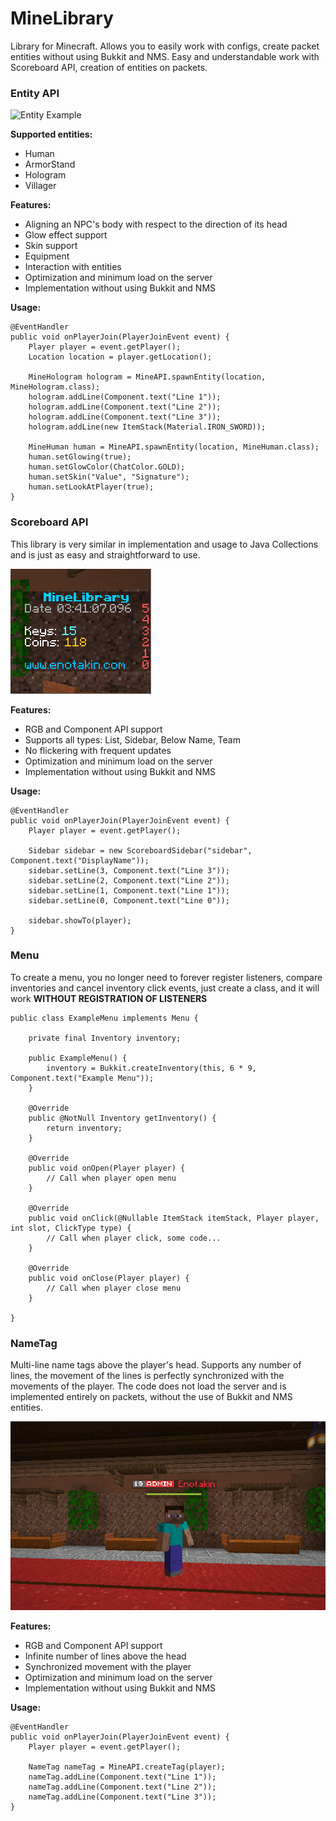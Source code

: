 # MineLibrary
Library for Minecraft. Allows you to easily work with configs, create packet entities without using Bukkit and NMS.
Easy and understandable work with Scoreboard API, creation of entities on packets.

### Entity API
![Entity Example](images/entities.gif)

<b>Supported entities:</b>
* Human
* ArmorStand
* Hologram
* Villager

<b>Features:</b>
* Aligning an NPC's body with respect to the direction of its head
* Glow effect support
* Skin support
* Equipment
* Interaction with entities
* Optimization and minimum load on the server
* Implementation without using Bukkit and NMS

<b>Usage:</b>
```
@EventHandler
public void onPlayerJoin(PlayerJoinEvent event) {
    Player player = event.getPlayer();
    Location location = player.getLocation();

    MineHologram hologram = MineAPI.spawnEntity(location, MineHologram.class);
    hologram.addLine(Component.text("Line 1"));
    hologram.addLine(Component.text("Line 2"));
    hologram.addLine(Component.text("Line 3"));
    hologram.addLine(new ItemStack(Material.IRON_SWORD));

    MineHuman human = MineAPI.spawnEntity(location, MineHuman.class);
    human.setGlowing(true);
    human.setGlowColor(ChatColor.GOLD);
    human.setSkin("Value", "Signature");
    human.setLookAtPlayer(true);
}
```

### Scoreboard API
This library is very similar in implementation and usage to Java Collections and is just as easy and straightforward to use.

![Scoreboard Example](images/scoreboard.gif)

<b>Features:</b>
* RGB and Component API support
* Supports all types: List, Sidebar, Below Name, Team
* No flickering with frequent updates
* Optimization and minimum load on the server
* Implementation without using Bukkit and NMS

<b>Usage:</b>
```
@EventHandler
public void onPlayerJoin(PlayerJoinEvent event) {
    Player player = event.getPlayer();

    Sidebar sidebar = new ScoreboardSidebar("sidebar", Component.text("DisplayName"));
    sidebar.setLine(3, Component.text("Line 3"));
    sidebar.setLine(2, Component.text("Line 2"));
    sidebar.setLine(1, Component.text("Line 1"));
    sidebar.setLine(0, Component.text("Line 0"));

    sidebar.showTo(player);
}
```
### Menu
To create a menu, you no longer need to forever register listeners, compare inventories and cancel inventory click events, just create a class, and it will work <b>WITHOUT REGISTRATION OF LISTENERS</b>

```
public class ExampleMenu implements Menu {

    private final Inventory inventory;

    public ExampleMenu() {
        inventory = Bukkit.createInventory(this, 6 * 9, Component.text("Example Menu"));
    }

    @Override
    public @NotNull Inventory getInventory() {
        return inventory;
    }

    @Override
    public void onOpen(Player player) {
        // Call when player open menu
    }

    @Override
    public void onClick(@Nullable ItemStack itemStack, Player player, int slot, ClickType type) {
        // Call when player click, some code...
    }

    @Override
    public void onClose(Player player) {
        // Call when player close menu
    }

}
```
### NameTag
Multi-line name tags above the player's head. Supports any number of lines, the movement of the lines is perfectly synchronized with the movements of the player. The code does not load the server and is implemented entirely on packets, without the use of Bukkit and NMS entities.

![NameTag Example](images/nametag.gif)

<b>Features:</b>
* RGB and Component API support
* Infinite number of lines above the head
* Synchronized movement with the player
* Optimization and minimum load on the server
* Implementation without using Bukkit and NMS

<b>Usage:</b>
```
@EventHandler
public void onPlayerJoin(PlayerJoinEvent event) {
    Player player = event.getPlayer();
    
    NameTag nameTag = MineAPI.createTag(player);
    nameTag.addLine(Component.text("Line 1"));
    nameTag.addLine(Component.text("Line 2"));
    nameTag.addLine(Component.text("Line 3"));
}
```

